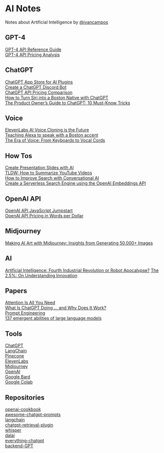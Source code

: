 # AI Notes
Notes about Artificial Intelligence by [@ivancampos](https://twitter.com/ivancampos)

## GPT-4
[GPT-4 API Reference Guide](https://medium.com/sopmac-ai/gpt-4-api-reference-guide-e4ba18bcbc5f)\
[GPT-4 API Pricing Analysis](https://medium.com/sopmac-labs/gpt-4-api-pricing-analysis-a507a4bf9829)

## ChatGPT
[ChatGPT App Store for AI Plugins](https://medium.com/sopmac-ai/chatgpt-app-store-for-ai-plugins-d1fbd91a141e)\
[Create a ChatGPT Discord Bot](https://medium.com/sopmac-labs/create-a-chatgpt-discord-bot-8b853c62b08d)\
[ChatGPT API Pricing Comparison](https://medium.com/sopmac-labs/chatgpt-api-pricing-comparison-229267df2d91)\
[How to Turn Siri into a Boston Native with ChatGPT](https://medium.com/sopmac-labs/how-to-turn-siri-into-a-boston-native-with-chatgpt-9947e2f4bfd6)\
[The Product Owner’s Guide to ChatGPT: 10 Must-Know Tricks](https://medium.com/@ivancampos/the-product-owners-guide-to-chatgpt-10-must-know-tricks-6b33f1a9a7ae)

## Voice
[ElevenLabs AI Voice Cloning is the Future](https://medium.com/sopmac-labs/elevenlabs-ai-voice-cloning-is-the-future-9f79c7e32e43)\
[Teaching Alexa to speak with a Boston accent](https://medium.com/slalom-technology/teaching-alexa-to-speak-with-a-boston-accent-1301c6668deb)\
[The Era of Voice: From Keyboards to Vocal Cords](https://medium.com/slalom-technology/the-era-of-voice-from-keyboards-to-vocal-cords-5f891705a5ea)

## How Tos
[Create Presentation Slides with AI](https://medium.com/sopmac-ai/create-presentation-slides-with-ai-eaa81cd21028)\
[TLDW: How to Summarize YouTube Videos](https://medium.com/sopmac-ai/tl-dw-using-ai-to-cut-through-clickbait-complexity-6d3ac311da16)\
[How to Improve Search with Conversational AI](https://medium.com/sopmac-ai/how-to-improve-search-with-conversational-ai-da1526aacc5f)\
[Create a Serverless Search Engine using the OpenAI Embeddings API](https://medium.com/sopmac-ai/create-a-serverless-search-engine-using-the-openai-embeddings-api-50e5ac8ca6e3)

## OpenAI API
[OpenAI API JavaScript Jumpstart](https://medium.com/sopmac-labs/openai-api-javascript-jumpstart-e38ef578f90c)\
[OpenAI API Pricing in Words per Dollar](https://medium.com/sopmac-labs/openai-api-pricing-in-words-per-dollar-9eeac857aee7)

## Midjourney
[Making AI Art with Midjourney: Insights from Generating 50,000+ Images](https://medium.com/sopmac-art/lessons-learned-after-creating-44-000-images-with-midjourney-81f56d7981a0)

## AI
[Artificial Intelligence: Fourth Industrial Revolution or Robot Apocalypse?](https://medium.com/slalom-technology/artificial-intelligence-fourth-industrial-revolution-or-robot-apocalypse-2be8ed0ac8f0)
[The 2.5%: On Understanding Innovation](https://medium.com/slalom-technology/the-2-5-on-understanding-innovation-691a0c466e26)

## Papers
[Attention Is All You Need](https://arxiv.org/abs/1706.03762)\
[What Is ChatGPT Doing … and Why Does It Work?](https://writings.stephenwolfram.com/2023/02/what-is-chatgpt-doing-and-why-does-it-work/)\
[Prompt Engineering](https://lilianweng.github.io/posts/2023-03-15-prompt-engineering/)\
[137 emergent abilities of large language models](https://www.jasonwei.net/blog/emergence)

## Tools
[ChatGPT](https://ai.com)\
[LangChain](https://github.com/hwchase17/langchain)\
[Pinecone](https://www.pinecone.io)\
[ElevenLabs](https://beta.elevenlabs.io/)\
[Midjourney](https://www.midjourney.com/app/)\
[OpenAI](https://openai.com/)\
[Google Bard](https://bard.google.com/)\
[Google Colab](https://colab.new)

## Repositories
[openai-cookbook](https://github.com/openai/openai-cookbook)\
[awesome-chatgpt-prompts](https://github.com/f/awesome-chatgpt-prompts)\
[langchain](https://github.com/hwchase17/langchain)\
[chatgpt-retrieval-plugin](https://github.com/openai/chatgpt-retrieval-plugin)\
[whisper](https://github.com/openai/whisper)\
[dalai](https://github.com/cocktailpeanut/dalai)\
[everything-chatgpt](https://github.com/terminalcommandnewsletter/everything-chatgpt)\
[backend-GPT](https://github.com/TheAppleTucker/backend-GPT)